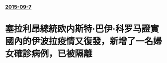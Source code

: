 ### [2015-09-7](/news/2015/09/7/index.md)

##### 
# 塞拉利昂總統欧内斯特·巴伊·科罗马證實國內的伊波拉疫情又復發，新增了一名婦女確診病例，已被隔離



